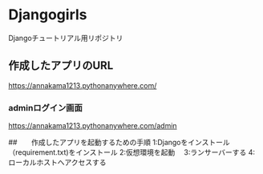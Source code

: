 # Djangogirls
Djangoチュートリアル用リポジトリ

## 作成したアプリのURL
https://annakama1213.pythonanywhere.com/
### adminログイン画面
https://annakama1213.pythonanywhere.com/admin

##　　作成したアプリを起動するための手順
1:Djangoをインストール（requirement.txt)をインストール
2:仮想環境を起動　
3:ランサーバーする
4:ローカルホストへアクセスする
